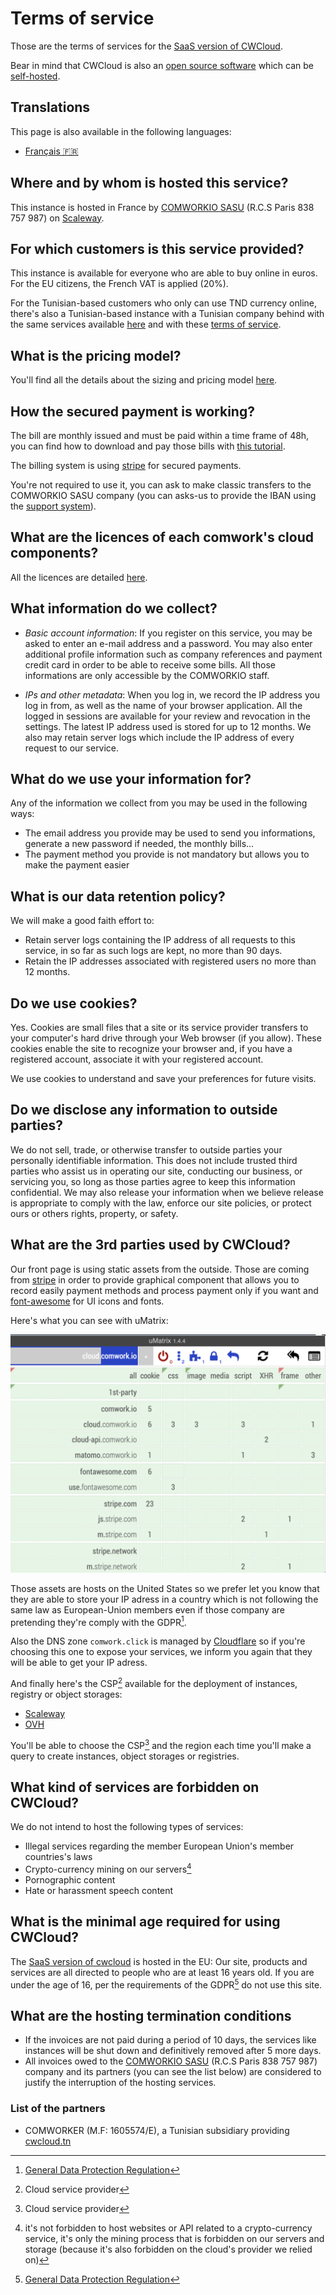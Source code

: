 # Terms of service

Those are the terms of services for the [SaaS version of CWCloud](https://www.cwcloud.tech).

Bear in mind that CWCloud is also an [open source software](./licences.md) which can be [self-hosted](./selfhosted.md).

## Translations

This page is also available in the following languages:
* [Français 🇫🇷](./translations/fr/terms.md)

## Where and by whom is hosted this service?

This instance is hosted in France by [COMWORKIO SASU](https://www.comwork.io) (R.C.S Paris 838 757 987) on [Scaleway](https://www.scaleway.com).

## For which customers is this service provided?

This instance is available for everyone who are able to buy online in euros. For the EU citizens, the French VAT is applied (20%).

For the Tunisian-based customers who only can use TND currency online, there's also a Tunisian-based instance with a Tunisian company behind with the same services available [here](https://www.cwcloud.tn) and with these [terms of service](https://doc.cwcloud.tn/docs/terms).

## What is the pricing model?

You'll find all the details about the sizing and pricing model [here](./sizing_pricing.md).

## How the secured payment is working?

The bill are monthly issued and must be paid within a time frame of 48h, you can find how to download and pay those bills with [this tutorial](./tutorials/console/public/billing.md).

The billing system is using [stripe](https://www.stripe.com) for secured payments.

You're not required to use it, you can ask to make classic transfers to the COMWORKIO SASU company (you can asks-us to provide the IBAN using the [support system](./tutorials/console/public/support.md)).

## What are the licences of each comwork's cloud components?

All the licences are detailed [here](./licences.md).

## What information do we collect?

* _Basic account information_: If you register on this service, you may be asked to enter an e-mail address and a password. You may also enter additional profile information such as company references and payment credit card in order to be able to receive some bills. All those informations are only accessible by the COMWORKIO staff.

* _IPs and other metadata_: When you log in, we record the IP address you log in from, as well as the name of your browser application. All the logged in sessions are available for your review and revocation in the settings. The latest IP address used is stored for up to 12 months. We also may retain server logs which include the IP address of every request to our service.

## What do we use your information for?

Any of the information we collect from you may be used in the following ways:

* The email address you provide may be used to send you informations, generate a new password if needed, the monthly bills...
* The payment method you provide is not mandatory but allows you to make the payment easier

## What is our data retention policy?

We will make a good faith effort to:

* Retain server logs containing the IP address of all requests to this service, in so far as such logs are kept, no more than 90 days.
* Retain the IP addresses associated with registered users no more than 12 months.

## Do we use cookies?

Yes. Cookies are small files that a site or its service provider transfers to your computer's hard drive through your Web browser (if you allow). These cookies enable the site to recognize your browser and, if you have a registered account, associate it with your registered account.

We use cookies to understand and save your preferences for future visits.

## Do we disclose any information to outside parties?

We do not sell, trade, or otherwise transfer to outside parties your personally identifiable information. This does not include trusted third parties who assist us in operating our site, conducting our business, or servicing you, so long as those parties agree to keep this information confidential. We may also release your information when we believe release is appropriate to comply with the law, enforce our site policies, or protect ours or others rights, property, or safety.

## What are the 3rd parties used by CWCloud?

Our front page is using static assets from the outside. Those are coming from [stripe](https://stripe.com) in order to provide graphical component that allows you to record easily payment methods and process payment only if you want and [font-awesome](https://fontawesome.com) for UI icons and fonts.

Here's what you can see with uMatrix:

![umatrix](./img/umatrix.png)

Those assets are hosts on the United States so we prefer let you know that they are able to store your IP adress in a country which is not following the same law as European-Union members even if those company are pretending they're comply with the GDPR[^1].

Also the DNS zone `comwork.click` is managed by [Cloudflare](https://www.cloudflare.com) so if you're choosing this one to expose your services, we inform you again that they will be able to get your IP adress.

And finally here's the CSP[^2] available for the deployment of instances, registry or object storages:
* [Scaleway](https://www.scaleway.com)
* [OVH](https://www.ovhcloud.com)

You'll be able to choose the CSP[^2] and the region each time you'll make a query to create instances, object storages or registries.

## What kind of services are forbidden on CWCloud?

We do not intend to host the following types of services:

* Illegal services regarding the member European Union's member countries's laws
* Crypto-currency mining on our servers[^3]
* Pornographic content
* Hate or harassment speech content

## What is the minimal age required for using CWCloud?

The [SaaS version of cwcloud](https://www.cwcloud.tech) is hosted in the EU: Our site, products and services are all directed to people who are at least 16 years old. If you are under the age of 16, per the requirements of the GDPR[^1] do not use this site.

## What are the hosting termination conditions

* If the invoices are not paid during a period of 10 days, the services like instances will be shut down and definitively removed after 5 more days.
* All invoices owed to the [COMWORKIO SASU](https://www.comwork.io) (R.C.S Paris 838 757 987) company and its partners (you can see the list below) are considered to justify the interruption of the hosting services.

### List of the partners

* COMWORKER (M.F: 1605574/E), a Tunisian subsidiary providing [cwcloud.tn](https://www.cwcloud.tn)

[^1]: [General Data Protection Regulation](https://en.wikipedia.org/wiki/General_Data_Protection_Regulation)
[^2]: Cloud service provider
[^3]: it's not forbidden to host websites or API related to a crypto-currency service, it's only the mining process that is forbidden on our servers and storage (because it's also forbidden on the cloud's provider we relied on)
